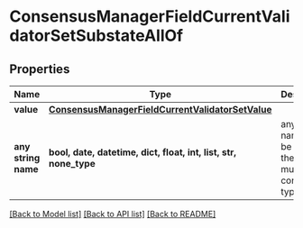 # ConsensusManagerFieldCurrentValidatorSetSubstateAllOf


## Properties
Name | Type | Description | Notes
------------ | ------------- | ------------- | -------------
**value** | [**ConsensusManagerFieldCurrentValidatorSetValue**](ConsensusManagerFieldCurrentValidatorSetValue.md) |  | 
**any string name** | **bool, date, datetime, dict, float, int, list, str, none_type** | any string name can be used but the value must be the correct type | [optional]

[[Back to Model list]](../README.md#documentation-for-models) [[Back to API list]](../README.md#documentation-for-api-endpoints) [[Back to README]](../README.md)


